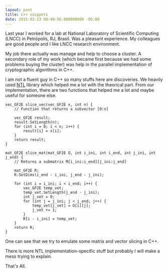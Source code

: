 ```yaml
---
layout: post
title: C++ snippets
date: 2015-02-23 00:40:56.000000000 -05:00
---
```

Last year I worked for a lab at National Laboratory of Scientific Computing (LNCC) in Petrópolis, RJ, Brasil. Was a pleasant experience. My colleagues are good people and I like LNCC research environment.

My job there actually was manage and help to choose a cluster. A secondary role of my work (which became first because we had some problems buying the cluster) was help in the parallel implementation of cryptographic algorithms in C++.

I am not a fluent guy in C++ so many stuffs here are discoveries. We heavily used [NTL](http://www.shoup.net/ntl/) library which helped me a lot with the theorical part. From our implementation, there are two functions that helped me a lot and maybe useful for someone else.

	vec_GF2E slice_vec(vec_GF2E x, int n) {
		// Function that returns a subvector [0:n]
		
        vec_GF2E result;
		result.SetLength(n);
		for (int i = 0; i < n; i++) {
			result[i] = x[i];
		}
		return result;
	}

	mat_GF2E slice_mat(mat_GF2E O, int i_ini, int i_end, int j_ini, int j_end) {
		// Returns a submatrix M[i_ini:i_end][j_ini:j_end]
        
		mat_GF2E R;
		R.SetDims(i_end - i_ini, j_end - j_ini);

		for (int i = i_ini; i < i_end; i++) {
			vec_GF2E temp_vet;
			temp_vet.SetLength(j_end - j_ini);
			int j_vet = 0;
			for (int j = j_ini; j < j_end; j++) {
				temp_vet[j_vet] = O[i][j];
				j_vet += 1;
			}
			R[i - i_ini] = temp_vet;
		}
		return R;
	}

One can see that we try to emulate some matrix and vector slicing in C++.

There is more NTL implementation-specific stuff but probably I will make a mess trying to explain.

That's All.

	
